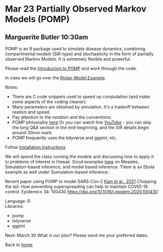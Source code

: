 # Mar 23 Partially Observed Markov Models (POMP)  

## Marguerite Butler 10:30am

POMP is an R package used to simulate disease dynamics, combining compartmental models (SIR-type) and stochasticity in the form of partially observed Markov Models. It is extremely flexible and powerful.  

Please read the [Introduction to POMP](https://kingaa.github.io/pomp/vignettes/getting_started.html#Introduction) and work through the code.

In class we will go over the [Ricker Model Example](https://kingaa.github.io/sbied/intro/ricker.html).

Notes:
* There are C code snippets used to speed up computation (and make some aspects of the coding cleaner).
* Many parameters are obtained by simulation. Itʻs a tradeoff between realism and speed.
* Pay attention to the notation and the conventions.
* POMP philosophy [here](https://kingaa.github.io/pomp/vignettes/oaxaca.html) Or you can watch this [YouTube](https://youtu.be/YZR5u_YedBY) - you can skip the long Q&A section in the mid-beginning, and the SIR details begin around 30min mark.  
* POMP frequently uses the tidyverse and ggplot, etc.

Follow [Installation Instructions](https://kingaa.github.io/sbied/prep/)

We will spend the class running the models and discussing how to apply it to problems of interest in Hawaii. Good examples [here](https://kingaa.github.io/pomp/docs.html) on Measles, Simulation-based inference, and model based inference. There is an Ebola example as well under Sumulation-based inference.

Recent paper using POMP to model SARS-Cov-2
[Kain et al., 2021](./KainChildBeckerMordecai2021.pdf) Chopping the tail: How preventing superspreading can help to maintain COVID-19 control. Epidemics 34: 100430 https://doi.org/10.1016/j.epidem.2020.100430

Language: R  
Libraries:  
  * pomp
  * tidyverse
  * ggplot


Next: March 30 What is our plan? Please send me your preferred dates.  

Back to [home](..)  
